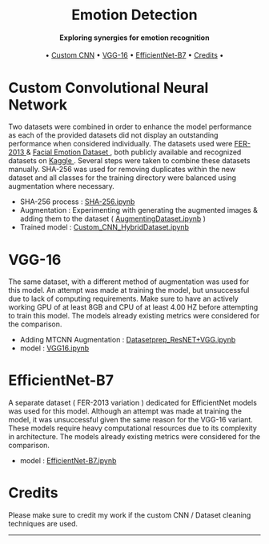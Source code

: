 
<h1 align="center">
  <br>
  Emotion Detection
  <br>
</h1>

<h4 align="center">Exploring synergies for emotion recognition</h4>

<p align="center">
  •
  <a href="#Custom Convolutional Neural Network">Custom CNN</a> •
  <a href="#VGG-16">VGG-16</a> •
  <a href="#EfficientNet-B7">EfficientNet-B7</a> •
  <a href="#credits">Credits</a> •
</p>

# Custom Convolutional Neural Network

Two datasets were combined in order to enhance the model performance as each of the provided datasets did not display an outstanding performance when considered individually. The datasets used were <a href="https://www.kaggle.com/datasets/msambare/fer2013"> FER-2013 </a> & <a href="https://www.kaggle.com/datasets/dilkushsingh/facial-emotion-dataset"> Facial Emotion Dataset </a>, both publicly available and recognized datasets on <a href="kaggle.com"> Kaggle </a>. Several steps were taken to combine these datasets manually. SHA-256 was used for removing duplicates within the new dataset and all classes for the training directory were balanced using augmentation where necessary.

* SHA-256 process : <a href="https://github.com/megmarv/PsychoAI-/blob/Emotion-Identification3/SHA-256.ipynb">SHA-256.ipynb</a>
* Augmentation : Experimenting with generating the augmented images & adding them to the dataset ( <a href="https://github.com/megmarv/PsychoAI-/blob/Emotion-Identification3/AugmentingDataset.ipynb">AugmentingDataset.ipynb</a> )
* Trained model : <a href="https://github.com/megmarv/PsychoAI-/blob/Emotion-Identification3/Custom_CNN_HybridDataset.ipynb">Custom_CNN_HybridDataset.ipynb</a>

# VGG-16

The same dataset, with a different method of augmentation was used for this model. An attempt was made at training the model, but unsuccessful due to lack of computing requirements. Make sure to have an actively working GPU of at least 8GB and CPU of at least 4.00 HZ before attempting to train this model. The models already existing metrics were considered for the comparison.

* Adding MTCNN Augmentation : <a href="https://github.com/megmarv/PsychoAI-/blob/Emotion-Identification3/Datasetprep_ResNET%2BVGG.ipynb">Datasetprep_ResNET+VGG.ipynb</a>
* model : <a href="https://github.com/megmarv/PsychoAI-/blob/Emotion-Identification3/VGG16.ipynb">VGG16.ipynb</a>
 
# EfficientNet-B7

A separate dataset ( FER-2013 variation ) dedicated for EfficientNet models was used for this model. Although an attempt was made at training the model, it was unsuccessful given the same reason for the VGG-16 variant. These models require heavy computational resources due to its complexity in architecture. The models already existing metrics were considered for the comparison.

* model : <a href="https://github.com/megmarv/PsychoAI-/blob/Emotion-Identification3/EfficientNet-B7.ipynb">EfficientNet-B7.ipynb</a>

# Credits

Please make sure to credit my work if the custom CNN / Dataset cleaning techniques are used.

---





